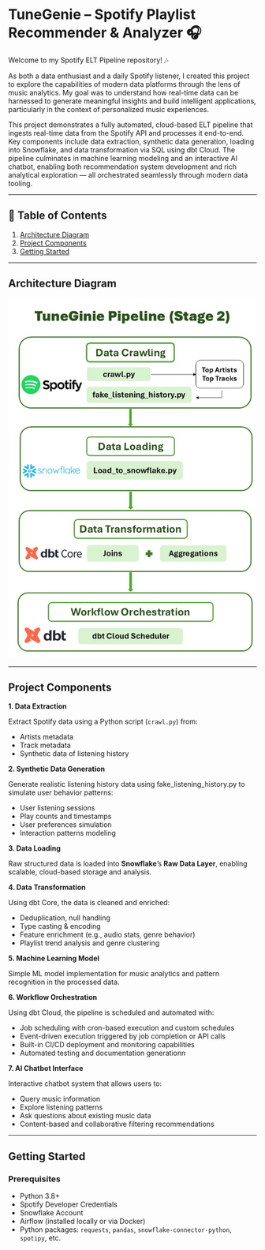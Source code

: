 # **TuneGenie – Spotify Playlist Recommender & Analyzer** 🎧  

Welcome to my Spotify ELT Pipeline repository! 🎶

As both a data enthusiast and a daily Spotify listener, I created this project to explore the capabilities of modern data platforms through the lens of music analytics. My goal was to understand how real-time data can be harnessed to generate meaningful insights and build intelligent applications, particularly in the context of personalized music experiences.

This project demonstrates a fully automated, cloud-based ELT pipeline that ingests real-time data from the Spotify API and processes it end-to-end. Key components include data extraction, synthetic data generation, loading into Snowflake, and data transformation via SQL using dbt Cloud. The pipeline culminates in machine learning modeling and an interactive AI chatbot, enabling both recommendation system development and rich analytical exploration — all orchestrated seamlessly through modern data tooling.


---


## 📑 Table of Contents  
1. [Architecture Diagram](#architecture-diagram)  
2. [Project Components](#project-components)  
3. [Getting Started](#getting-started)  

---

## Architecture Diagram  

![TuneGenie ELT Architecture](image/pipeline_graph.jpg)

---

## Project Components  

**1. Data Extraction**

Extract Spotify data using a Python script (`crawl.py`) from:

- Artists metadata
- Track metadata
- Synthetic data of listening history

**2. Synthetic Data Generation**

Generate realistic listening history data using fake_listening_history.py to simulate user behavior patterns:

- User listening sessions
- Play counts and timestamps
- User preferences simulation
- Interaction patterns modeling

**3. Data Loading**

Raw structured data is loaded into **Snowflake**’s **Raw Data Layer**, enabling scalable, cloud-based storage and analysis.

**4. Data Transformation**

Using dbt Core, the data is cleaned and enriched:

- Deduplication, null handling
- Type casting & encoding
- Feature enrichment (e.g., audio stats, genre behavior)
- Playlist trend analysis and genre clustering

**5. Machine Learning Model**

Simple ML model implementation for music analytics and pattern recognition in the processed data.

**6. Workflow Orchestration**

Using dbt Cloud, the pipeline is scheduled and automated with:

- Job scheduling with cron-based execution and custom schedules
- Event-driven execution triggered by job completion or API calls
- Built-in CI/CD deployment and monitoring capabilities
- Automated testing and documentation generationn

**7. AI Chatbot Interface**

Interactive chatbot system that allows users to:

- Query music information
- Explore listening patterns
- Ask questions about existing music data
- Content-based and collaborative filtering recommendations

---

## Getting Started  

### Prerequisites  

- Python 3.8+
- Spotify Developer Credentials
- Snowflake Account
- Airflow (installed locally or via Docker)
- Python packages: `requests`, `pandas`, `snowflake-connector-python`, `spotipy`, etc.
